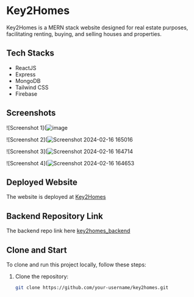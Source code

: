 # Key2Homes

Key2Homes is a MERN stack website designed for real estate purposes, facilitating renting, buying, and selling houses and properties.

## Tech Stacks

- ReactJS
- Express
- MongoDB
- Tailwind CSS
- Firebase

## Screenshots

![Screenshot 1](![image](https://github.com/Yug063/key2homes_frontend/assets/99280006/d3e0b0d1-2bd1-4aaf-9c7e-d2f62d0e773f)

![Screenshot 2](![Screenshot 2024-02-16 165016](https://github.com/Yug063/key2homes_frontend/assets/99280006/8c71436c-b275-42ed-b468-a51efc9d1e6c)

![Screenshot 3](![Screenshot 2024-02-16 164714](https://github.com/Yug063/key2homes_frontend/assets/99280006/634d3ad0-e674-4844-9912-73a43680cdea)

![Screenshot 4](![Screenshot 2024-02-16 164653](https://github.com/Yug063/key2homes_frontend/assets/99280006/091dfdb1-0d1a-4086-881a-da682689c1de)

<!-- Add more screenshots as needed -->

## Deployed Website

The website is deployed at [Key2Homes](https://main--key2homes.netlify.app/)

## Backend Repository Link

The backend repo link here [key2homes_backend](https://github.com/Yug063/key2homes_backend)

## Clone and Start

To clone and run this project locally, follow these steps:

1. Clone the repository:
   ```bash
   git clone https://github.com/your-username/key2homes.git
